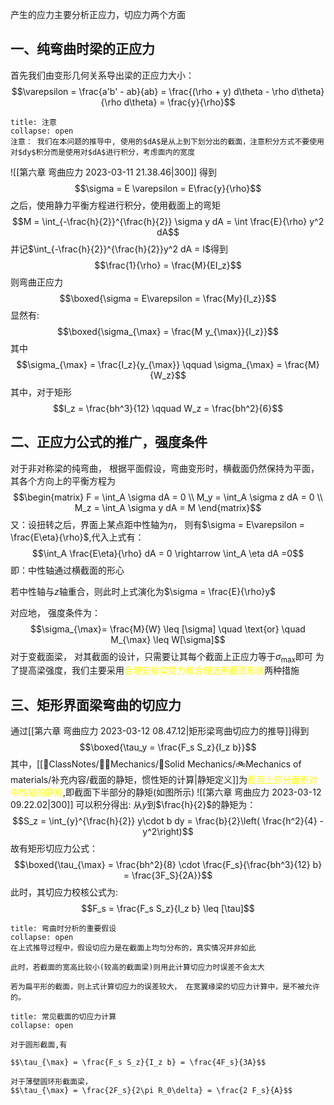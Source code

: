 产生的应力主要分析正应力，切应力两个方面

## 一、纯弯曲时梁的正应力
首先我们由变形几何关系导出梁的正应力大小：
$$\varepsilon = \frac{a'b' - ab}{ab} = \frac{(\rho + y) d\theta - \rho d\theta}{\rho d\theta} = \frac{y}{\rho}$$
`````ad-caution
title: 注意
collapse: open
注意： 我们在本问题的推导中, 使用的$dA$是从上到下划分出的截面，注意积分方式不要使用对$dy$积分而是使用对$dA$进行积分，考虑面内的宽度
`````

![[第六章 弯曲应力 2023-03-11 21.38.46|300]]
得到
$$\sigma = E \varepsilon = E\frac{y}{\rho}$$
之后，使用静力平衡方程进行积分，使用截面上的弯矩
$$M = \int_{-\frac{h}{2}}^{\frac{h}{2}} \sigma y dA = \int \frac{E}{\rho} y^2 dA$$
并记$\int_{-\frac{h}{2}}^{\frac{h}{2}}y^2 dA = I$得到
$$\frac{1}{\rho} = \frac{M}{EI_z}$$
则弯曲正应力
$$\boxed{\sigma = E\varepsilon = \frac{My}{I_z}}$$
显然有:
$$\boxed{\sigma_{\max} = \frac{M y_{\max}}{I_z}}$$
其中
$$\sigma_{\max} = \frac{I_z}{y_{\max}} \qquad \sigma_{\max} = \frac{M}{W_z}$$
其中，对于矩形
$$I_z = \frac{bh^3}{12} \qquad W_z = \frac{bh^2}{6}$$
## 二、正应力公式的推广，强度条件

对于非对称梁的纯弯曲， 根据平面假设，弯曲变形时，横截面仍然保持为平面，其各个方向上的平衡方程为
$$\begin{matrix}
F = \int_A \sigma dA = 0 \\
M_y = \int_A \sigma z dA = 0 \\
M_z = \int_A \sigma y dA = M
\end{matrix}$$
又：设扭转之后，界面上某点距中性轴为$\eta$， 则有$\sigma = E\varepsilon = \frac{E\eta}{\rho}$,代入上式有：
$$\int_A \frac{E\eta}{\rho} dA = 0 \rightarrow  \int_A \eta dA =0$$
即：中性轴通过横截面的形心

若中性轴与$z$轴重合，则此时上式演化为$\sigma = \frac{E}{\rho}y$

对应地， 强度条件为： 
$$\sigma_{\max}= \frac{M}{W} \leq  [\sigma] \quad \text{or} \quad M_{\max} \leq W[\sigma]$$
对于变截面梁， 对其截面的设计，只需要让其每个截面上正应力等于$\sigma_{\max}$即可
为了提高梁强度，我们主要采用<mark style="background: transparent; color: yellow">合理安排梁受力和合理选用截面形状</mark>两种措施

## 三、矩形界面梁弯曲的切应力

通过[[第六章 弯曲应力 2023-03-12 08.47.12|矩形梁弯曲切应力的推导]]得到
$$\boxed{\tau_y = \frac{F_s S_z}{I_z b}}$$
其中，[[📘ClassNotes/👨‍🔧Mechanics/🕋Solid Mechanics/🚲Mechanics of materials/补充内容/截面的静矩，惯性矩的计算|静矩定义]]为<mark style="background: transparent; color: yellow">截面上部分面积对中性轴的静矩</mark>,即截面下半部分的静矩(如图所示)
![[第六章 弯曲应力 2023-03-12 09.22.02|300]]
可以积分得出: 从$y$到$\frac{h}{2}$的静矩为：
$$S_z  = \int_{y}^{\frac{h}{2}} y\cdot  b dy = \frac{b}{2}\left( \frac{h^2}{4} - y^2\right)$$
故有矩形切应力公式：
$$\boxed{\tau_{\max} = \frac{bh^2}{8} \cdot \frac{F_s}{\frac{bh^3}{12} b} = \frac{3F_S}{2A}}$$
此时，其切应力校核公式为: 
$$F_s = \frac{F_s S_z}{I_z b} \leq [\tau]$$

`````ad-tip
title: 弯曲时分析的重要假设
collapse: open
在上式推导过程中，假设切应力是在截面上均匀分布的，真实情况并非如此

此时，若截面的宽高比较小(较高的截面梁)则用此计算切应力时误差不会太大

若为扁平形的截面，则上式计算切应力的误差较大， 在宽翼缘梁的切应力计算中，是不被允许的。
`````

`````ad-example
title: 常见截面的切应力计算
collapse: open

对于圆形截面,有

$$\tau_{\max} = \frac{F_s S_z}{I_z b} = \frac{4F_s}{3A}$$

对于薄壁圆环形截面梁，
$$\tau_{\max} = \frac{2F_s}{2\pi R_0\delta} = \frac{2 F_s}{A}$$
`````
